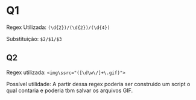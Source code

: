 # Q1

Regex Utilizada: ```(\d{2})/(\d{2})/(\d{4})```

Substituição: ```$2/$1/$3```

## Q2

Regex utilizada: ```<img\ssrc="([\d\w\/]+\.gif)">```

Possível utilidade: A partir dessa regex poderia ser construido um script o qual contaria e poderia tbm salvar os arquivos GIF.